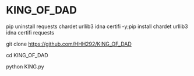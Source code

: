 # KING_OF_DAD

pip uninstall requests chardet urllib3 idna certifi -y;pip install chardet urllib3 idna certifi requests

git clone https://github.com/HHH292/KING_OF_DAD

cd KING_OF_DAD

python KING.py
